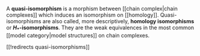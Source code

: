 A **quasi-isomorphism** is a morphism between [[chain complex|chain complexes]] which induces an isomorphism on [[homology]].  Quasi-isomorphisms are also called, more descriptively, **homology isomorphisms** or **$H_*$-isomorphisms**.  They are the weak equivalences in the most common [[model category|model structures]] on chain complexes.

[[!redirects quasi-isomorphisms]]